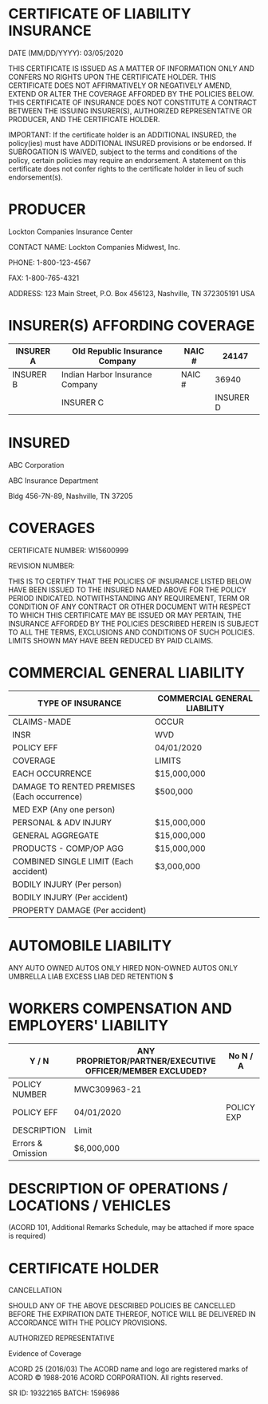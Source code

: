 # CERTIFICATE OF LIABILITY INSURANCE

DATE (MM/DD/YYYY): 03/05/2020

THIS CERTIFICATE IS ISSUED AS A MATTER OF INFORMATION ONLY AND CONFERS NO RIGHTS UPON THE CERTIFICATE HOLDER. THIS CERTIFICATE DOES NOT AFFIRMATIVELY OR NEGATIVELY AMEND, EXTEND OR ALTER THE COVERAGE AFFORDED BY THE POLICIES BELOW. THIS CERTIFICATE OF INSURANCE DOES NOT CONSTITUTE A CONTRACT BETWEEN THE ISSUING INSURER(S), AUTHORIZED REPRESENTATIVE OR PRODUCER, AND THE CERTIFICATE HOLDER.

IMPORTANT: If the certificate holder is an ADDITIONAL INSURED, the policy(ies) must have ADDITIONAL INSURED provisions or be endorsed. If SUBROGATION IS WAIVED, subject to the terms and conditions of the policy, certain policies may require an endorsement. A statement on this certificate does not confer rights to the certificate holder in lieu of such endorsement(s).

# PRODUCER

Lockton Companies Insurance Center

CONTACT NAME: Lockton Companies Midwest, Inc.

PHONE: 1-800-123-4567

FAX: 1-800-765-4321

ADDRESS: 123 Main Street, P.O. Box 456123, Nashville, TN 372305191 USA

# INSURER(S) AFFORDING COVERAGE

|INSURER A|Old Republic Insurance Company|NAIC #|24147|
|---|---|---|---|
|INSURER B|Indian Harbor Insurance Company|NAIC #|36940|
| |INSURER C| |INSURER D| |INSURER E| |

# INSURED

ABC Corporation

ABC Insurance Department

Bldg 456-7N-89, Nashville, TN 37205

# COVERAGES

CERTIFICATE NUMBER: W15600999

REVISION NUMBER:

THIS IS TO CERTIFY THAT THE POLICIES OF INSURANCE LISTED BELOW HAVE BEEN ISSUED TO THE INSURED NAMED ABOVE FOR THE POLICY PERIOD INDICATED. NOTWITHSTANDING ANY REQUIREMENT, TERM OR CONDITION OF ANY CONTRACT OR OTHER DOCUMENT WITH RESPECT TO WHICH THIS CERTIFICATE MAY BE ISSUED OR MAY PERTAIN, THE INSURANCE AFFORDED BY THE POLICIES DESCRIBED HEREIN IS SUBJECT TO ALL THE TERMS, EXCLUSIONS AND CONDITIONS OF SUCH POLICIES. LIMITS SHOWN MAY HAVE BEEN REDUCED BY PAID CLAIMS.

# COMMERCIAL GENERAL LIABILITY

|TYPE OF INSURANCE|COMMERCIAL GENERAL LIABILITY|
|---|---|
|CLAIMS-MADE|OCCUR|
|INSR|WVD|POLICY NUMBER|MWZY 315500|
|POLICY EFF|04/01/2020|POLICY EXP|04/01/2023|
|COVERAGE|LIMITS|
|EACH OCCURRENCE|$15,000,000|
|DAMAGE TO RENTED PREMISES (Each occurrence)|$500,000|
|MED EXP (Any one person)| |
|PERSONAL & ADV INJURY|$15,000,000|
|GENERAL AGGREGATE|$15,000,000|
|PRODUCTS - COMP/OP AGG|$15,000,000|
|COMBINED SINGLE LIMIT (Each accident)|$3,000,000|
|BODILY INJURY (Per person)| |
|BODILY INJURY (Per accident)| |
|PROPERTY DAMAGE (Per accident)| |

# AUTOMOBILE LIABILITY

ANY AUTO
OWNED AUTOS ONLY
HIRED NON-OWNED AUTOS ONLY
UMBRELLA LIAB
EXCESS LIAB
DED RETENTION $

# WORKERS COMPENSATION AND EMPLOYERS' LIABILITY

|Y / N|ANY PROPRIETOR/PARTNER/EXECUTIVE OFFICER/MEMBER EXCLUDED?|No N / A|
|---|---|---|
|POLICY NUMBER|MWC309963-21| |
|POLICY EFF|04/01/2020|POLICY EXP|04/01/2021|
|DESCRIPTION|Limit| |
|Errors & Omission|$6,000,000| |

# DESCRIPTION OF OPERATIONS / LOCATIONS / VEHICLES

(ACORD 101, Additional Remarks Schedule, may be attached if more space is required)

# CERTIFICATE HOLDER

CANCELLATION

SHOULD ANY OF THE ABOVE DESCRIBED POLICIES BE CANCELLED BEFORE THE EXPIRATION DATE THEREOF, NOTICE WILL BE DELIVERED IN ACCORDANCE WITH THE POLICY PROVISIONS.

AUTHORIZED REPRESENTATIVE

Evidence of Coverage

ACORD 25 (2016/03) The ACORD name and logo are registered marks of ACORD © 1988-2016 ACORD CORPORATION. All rights reserved.

SR ID: 19322165 BATCH: 1596986
